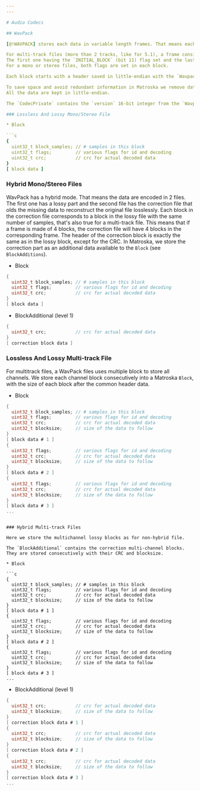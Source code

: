 ```yaml
---
---

# Audio Codecs

## WavPack

[@!WAVPACK] stores each data in variable length frames. That means each frame can have a different number of samples.

For multi-track files (more than 2 tracks, like for 5.1), a frame consists of many blocks.
The first one having the `INITIAL_BLOCK` (bit 11) flag set and the last one the `FINAL_BLOCK` (bit 12) flag set.
For a mono or stereo files, both flags are set in each block.

Each block starts with a header saved in little-endian with the `WavpackHeader` format defined in [@!WAVPACK].

To save space and avoid redundant information in Matroska we remove data from the header, when saved in Matroska.
All the data are kept in little-endian.

The `CodecPrivate` contains the `version` 16-bit integer from the `WavpackHeader` of [@!WAVPACK] stored in little-endian.

### Lossless And Lossy Mono/Stereo File

* Block

```c
{
  uint32_t block_samples; // # samples in this block
  uint32_t flags;         // various flags for id and decoding
  uint32_t crc;           // crc for actual decoded data
}
[ block data ]
```

### Hybrid Mono/Stereo Files

WavPack has a hybrid mode.
That means the data are encoded in 2 files.
The first one has a lossy part and the second file has the correction file that olds the missing data to reconstruct the original file losslessly.
Each block in the correction file corresponds to a block in the lossy file with the same number of samples, that's also true for a multi-track file.
This means that if a frame is made of 4 blocks, the correction file will have 4 blocks in the corresponding frame.
The header of the correction block is exactly the same as in the lossy block, except for the CRC.
In Matroska, we store the correction part as an additional data available to the `Block` (see `BlockAdditions`).

* Block

```c
{
  uint32_t block_samples; // # samples in this block
  uint32_t flags;         // various flags for id and decoding
  uint32_t crc;           // crc for actual decoded data
}
[ block data ]
```

* BlockAdditional (level 1)

```c
{
  uint32_t crc;           // crc for actual decoded data
}
[ correction block data ]
```

### Lossless And Lossy Multi-track File

For multitrack files, a WavPack files uses multiple block to store all channels.
We store each channel block consecutively into a Matroska `Block`, with the size of each block after the common header data.

* Block

```c
{
  uint32_t block_samples; // # samples in this block
  uint32_t flags;         // various flags for id and decoding
  uint32_t crc;           // crc for actual decoded data
  uint32_t blocksize;     // size of the data to follow
}
[ block data # 1 ]
{
  uint32_t flags;         // various flags for id and decoding
  uint32_t crc;           // crc for actual decoded data
  uint32_t blocksize;     // size of the data to follow
}
[ block data # 2 ]
{
  uint32_t flags;         // various flags for id and decoding
  uint32_t crc;           // crc for actual decoded data
  uint32_t blocksize;     // size of the data to follow
}
[ block data # 3 ]
...
```

```

### Hybrid Multi-track Files

Here we store the multichannel lossy blocks as for non-hybrid file.

The `BlockAdditional` contains the correction multi-channel blocks.
They are stored consecutively with their CRC and blocksize.

* Block

```c
{
  uint32_t block_samples; // # samples in this block
  uint32_t flags;         // various flags for id and decoding
  uint32_t crc;           // crc for actual decoded data
  uint32_t blocksize;     // size of the data to follow
}
[ block data # 1 ]
{
  uint32_t flags;         // various flags for id and decoding
  uint32_t crc;           // crc for actual decoded data
  uint32_t blocksize;     // size of the data to follow
}
[ block data # 2 ]
{
  uint32_t flags;         // various flags for id and decoding
  uint32_t crc;           // crc for actual decoded data
  uint32_t blocksize;     // size of the data to follow
}
[ block data # 3 ]
...
```

* BlockAdditional (level 1)

```c
{
  uint32_t crc;           // crc for actual decoded data
  uint32_t blocksize;     // size of the data to follow
}
[ correction block data # 1 ]
{
  uint32_t crc;           // crc for actual decoded data
  uint32_t blocksize;     // size of the data to follow
}
[ correction block data # 2 ]
{
  uint32_t crc;           // crc for actual decoded data
  uint32_t blocksize;     // size of the data to follow
}
[ correction block data # 3 ]
...
```

